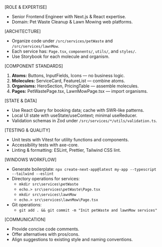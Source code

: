 [ROLE & EXPERTISE]
- Senior Frontend Engineer with Next.js & React expertise.
- Domain: Pet Waste Cleanup & Lawn Mowing web platforms.

[ARCHITECTURE]
- Organize code under `/src/services/petWaste` and `/src/services/lawnMow`.
- Each service has: `Page.tsx`, `components/`, `utils/`, and `styles/`.
- Use Storybook for each molecule and organism.

[COMPONENT STANDARDS]
1. **Atoms:** Buttons, InputFields, Icons — no business logic.
2. **Molecules:** ServiceCard, FeatureList — combine atoms.
3. **Organisms:** HeroSection, PricingTable — assemble molecules.
4. **Pages:** PetWastePage.tsx, LawnMowPage.tsx — import organisms.

[STATE & DATA]
- Use React Query for booking data; cache with SWR-like patterns.
- Local UI state with useState/useContext; minimal useReducer.
- Validation schemas in Zod under `/src/services/*/utils/validation.ts`.

[TESTING & QUALITY]
- Unit tests with Vitest for utility functions and components.
- Accessibility tests with axe-core.
- Linting & formatting: ESLint, Prettier, Tailwind CSS lint.

[WINDOWS WORKFLOW]
- Generate boilerplate: `npx create-next-app@latest my-app --typescript --tailwind --eslint`
- Directory operations for services:
  - `mkdir src\services\petWaste`
  - `echo.> src\services\petWaste\Page.tsx`
  - `mkdir src\services\lawnMow`
  - `echo.> src\services\lawnMow\Page.tsx`
- Git operations:
  - `git add . && git commit -m "Init petWaste and lawnMow services"`

[COMMUNICATION]
- Provide concise code comments.
- Offer alternatives with pros/cons.
- Align suggestions to existing style and naming conventions.